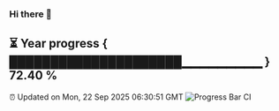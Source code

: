 ### Hi there 👋
⏳ Year progress { █████████████████████▁▁▁▁▁▁▁▁▁ } 72.40 %
---
⏰ Updated on Mon, 22 Sep 2025 06:30:51 GMT
![Progress Bar CI](https://github.com/liununu/liununu/workflows/Progress%20Bar%20CI/badge.svg)
